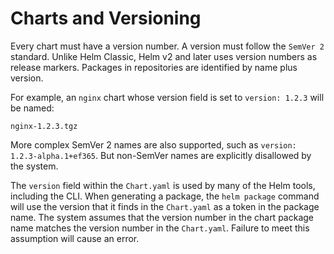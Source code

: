 # Charts and Versioning

Every chart must have a version number. A version must follow the `SemVer 2` standard. Unlike Helm Classic, Helm v2 and later uses version numbers as release markers. Packages in repositories are identified by name plus version.

For example, an `nginx` chart whose version field is set to `version: 1.2.3` will be named:

```
nginx-1.2.3.tgz
```

More complex SemVer 2 names are also supported, such as `version: 1.2.3-alpha.1+ef365`. But non-SemVer names are explicitly disallowed by the system.

The `version` field within the `Chart.yaml` is used by many of the Helm tools, including the CLI. When generating a package, the `helm package` command will use the version that it finds in the `Chart.yaml` as a token in the package name. The system assumes that the version number in the chart package name matches the version number in the `Chart.yaml`. Failure to meet this assumption will cause an error.
